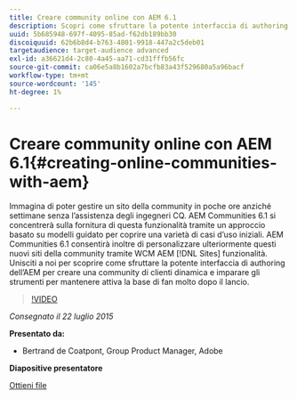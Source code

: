 ```yaml
---
title: Creare community online con AEM 6.1
description: Scopri come sfruttare la potente interfaccia di authoring dell’AEM per creare una community di clienti dinamica e gli strumenti per mantenere attiva la base di fan molto dopo il lancio.
uuid: 5b685948-697f-4095-85ad-f62db189bb30
discoiquuid: 62b6b8d4-b763-4801-9918-447a2c5deb01
targetaudience: target-audience advanced
exl-id: a36621d4-2c80-4a45-aa71-cd31fffb56fc
source-git-commit: ca06e5a8b1602a7bcfb83a43f529680a5a96bacf
workflow-type: tm+mt
source-wordcount: '145'
ht-degree: 1%

---
```


# Creare community online con AEM 6.1{#creating-online-communities-with-aem}

Immagina di poter gestire un sito della community in poche ore anziché settimane senza l’assistenza degli ingegneri CQ. AEM Communities 6.1 si concentrerà sulla fornitura di questa funzionalità tramite un approccio basato su modelli guidato per coprire una varietà di casi d’uso iniziali. AEM Communities 6.1 consentirà inoltre di personalizzare ulteriormente questi nuovi siti della community tramite WCM AEM [!DNL Sites] funzionalità. Unisciti a noi per scoprire come sfruttare la potente interfaccia di authoring dell’AEM per creare una community di clienti dinamica e imparare gli strumenti per mantenere attiva la base di fan molto dopo il lancio.

>[!VIDEO](https://video.tv.adobe.com/v/19381/?quality=9)

*Consegnato il 22 luglio 2015*

**Presentato da:**

* Bertrand de Coatpont, Group Product Manager, Adobe

**Diapositive presentatore**

[Ottieni file](assets/aem-6-1-communities-gems.pdf)
<!--
[Get back to the Overview](https://helpx.adobe.com/experience-manager/kt/eseminars/gems/aem-index.html)
-->
